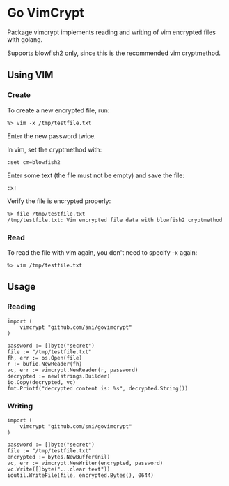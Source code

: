 # Go VimCrypt

Package vimcrypt implements reading and writing of vim encrypted files with golang.

Supports blowfish2 only, since this is the recommended vim cryptmethod.

## Using VIM

### Create

To create a new encrypted file, run:

    %> vim -x /tmp/testfile.txt

Enter the new password twice.

In vim, set the cryptmethod with:

    :set cm=blowfish2

Enter some text (the file must not be empty) and save the file:

    :x!

Verify the file is encrypted properly:

    %> file /tmp/testfile.txt
    /tmp/testfile.txt: Vim encrypted file data with blowfish2 cryptmethod

### Read

To read the file with vim again, you don't need to specify -x again:

    %> vim /tmp/testfile.txt

## Usage

### Reading

```golang
import (
    vimcrypt "github.com/sni/govimcrypt"
)

password := []byte("secret")
file := "/tmp/testfile.txt"
fh, err := os.Open(file)
r := bufio.NewReader(fh)
vc, err := vimcrypt.NewReader(r, password)
decrypted := new(strings.Builder)
io.Copy(decrypted, vc)
fmt.Printf("decrypted content is: %s", decrypted.String())
```

### Writing

```golang
import (
    vimcrypt "github.com/sni/govimcrypt"
)

password := []byte("secret")
file := "/tmp/testfile.txt"
encrypted := bytes.NewBuffer(nil)
vc, err := vimcrypt.NewWriter(encrypted, password)
vc.Write([]byte("...clear text"))
ioutil.WriteFile(file, encrypted.Bytes(), 0644)
```
